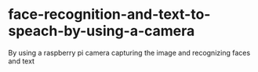 # face-recognition-and-text-to-speach-by-using-a-camera
By using a raspberry pi camera capturing the image and recognizing faces and text 
